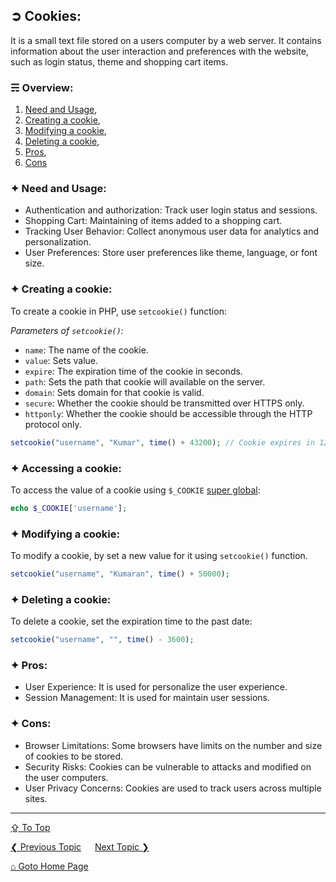 ## &#10162; Cookies:
It is a small text file stored on a users computer by a web server. It contains information about the user interaction and preferences with the website, such as login status, theme and shopping cart items.

### &#9780; Overview:
1. [Need and Usage](#-need-and-usage),
2. [Creating a cookie](#-creating-a-cookie),
3. [Modifying a cookie](#-modifying-a-cookie),
4. [Deleting a cookie](#-deleting-a-cookie),
5. [Pros](#-pros),
6. [Cons](#-cons)

### &#10022; Need and Usage:
- Authentication and authorization: Track user login status and sessions.
- Shopping Cart: Maintaining of items added to a shopping cart.
- Tracking User Behavior: Collect anonymous user data for analytics and personalization.
- User Preferences: Store user preferences like theme, language, or font size.

### &#10022; Creating a cookie:
To create a cookie in PHP, use `setcookie()` function:

*Parameters of `setcookie()`:*
- `name`: The name of the cookie.
- `value`: Sets value.
- `expire`: The expiration time of the cookie in seconds.
- `path`: Sets the path that cookie will available on the server.
- `domain`: Sets domain for that cookie is valid.
- `secure`: Whether the cookie should be transmitted over HTTPS only.
- `httponly`: Whether the cookie should be accessible through the HTTP protocol only.

```php
setcookie("username", "Kumar", time() + 43200); // Cookie expires in 12 hour
```

### &#10022; Accessing a cookie:
To access the value of a cookie using `$_COOKIE` [super global](./super-globals.md):

```php
echo $_COOKIE['username'];
```

### &#10022; Modifying a cookie:
To modify a cookie, by set a new value for it using `setcookie()` function.

```php
setcookie("username", "Kumaran", time() + 50000);
```

### &#10022; Deleting a cookie:
To delete a cookie, set the expiration time to the past date:

```php
setcookie("username", "", time() - 3600);
```

### &#10022; Pros:
- User Experience: It is used for personalize the user experience.
- Session Management: It is used for maintain user sessions.

### &#10022; Cons:
- Browser Limitations: Some browsers have limits on the number and size of cookies to be stored.
- Security Risks: Cookies can be vulnerable to attacks and modified on the user computers.
- User Privacy Concerns: Cookies are used to track users across multiple sites.

---
[&#8682; To Top](#-cookies)

[&#10094; Previous Topic](./sessions.md) &emsp; [Next Topic &#10095;](./file-handling.md)

[&#8962; Goto Home Page](../README.md)